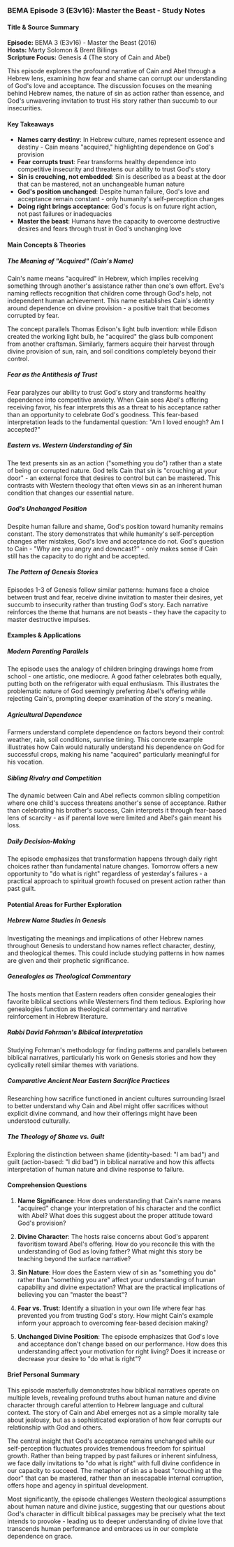 ### BEMA Episode 3 (E3v16): Master the Beast - Study Notes

#### Title & Source Summary

**Episode:** BEMA 3 (E3v16) - Master the Beast (2016)  
**Hosts:** Marty Solomon & Brent Billings  
**Scripture Focus:** Genesis 4 (The story of Cain and Abel)  

This episode explores the profound narrative of Cain and Abel through a Hebrew lens, examining how fear and shame can corrupt our understanding of God's love and acceptance. The discussion focuses on the meaning behind Hebrew names, the nature of sin as action rather than essence, and God's unwavering invitation to trust His story rather than succumb to our insecurities.

#### Key Takeaways

- **Names carry destiny**: In Hebrew culture, names represent essence and destiny - Cain means "acquired," highlighting dependence on God's provision
- **Fear corrupts trust**: Fear transforms healthy dependence into competitive insecurity and threatens our ability to trust God's story
- **Sin is crouching, not embedded**: Sin is described as a beast at the door that can be mastered, not an unchangeable human nature
- **God's position unchanged**: Despite human failure, God's love and acceptance remain constant - only humanity's self-perception changes
- **Doing right brings acceptance**: God's focus is on future right action, not past failures or inadequacies
- **Master the beast**: Humans have the capacity to overcome destructive desires and fears through trust in God's unchanging love

#### Main Concepts & Theories

##### The Meaning of "Acquired" (Cain's Name)

Cain's name means "acquired" in Hebrew, which implies receiving something through another's assistance rather than one's own effort. Eve's naming reflects recognition that children come through God's help, not independent human achievement. This name establishes Cain's identity around dependence on divine provision - a positive trait that becomes corrupted by fear.

The concept parallels Thomas Edison's light bulb invention: while Edison created the working light bulb, he "acquired" the glass bulb component from another craftsman. Similarly, farmers acquire their harvest through divine provision of sun, rain, and soil conditions completely beyond their control.

##### Fear as the Antithesis of Trust

Fear paralyzes our ability to trust God's story and transforms healthy dependence into competitive anxiety. When Cain sees Abel's offering receiving favor, his fear interprets this as a threat to his acceptance rather than an opportunity to celebrate God's goodness. This fear-based interpretation leads to the fundamental question: "Am I loved enough? Am I accepted?"

##### Eastern vs. Western Understanding of Sin

The text presents sin as an action ("something you do") rather than a state of being or corrupted nature. God tells Cain that sin is "crouching at your door" - an external force that desires to control but can be mastered. This contrasts with Western theology that often views sin as an inherent human condition that changes our essential nature.

##### God's Unchanged Position

Despite human failure and shame, God's position toward humanity remains constant. The story demonstrates that while humanity's self-perception changes after mistakes, God's love and acceptance do not. God's question to Cain - "Why are you angry and downcast?" - only makes sense if Cain still has the capacity to do right and be accepted.

##### The Pattern of Genesis Stories

Episodes 1-3 of Genesis follow similar patterns: humans face a choice between trust and fear, receive divine invitation to master their desires, yet succumb to insecurity rather than trusting God's story. Each narrative reinforces the theme that humans are not beasts - they have the capacity to master destructive impulses.

#### Examples & Applications

##### Modern Parenting Parallels

The episode uses the analogy of children bringing drawings home from school - one artistic, one mediocre. A good father celebrates both equally, putting both on the refrigerator with equal enthusiasm. This illustrates the problematic nature of God seemingly preferring Abel's offering while rejecting Cain's, prompting deeper examination of the story's meaning.

##### Agricultural Dependence

Farmers understand complete dependence on factors beyond their control: weather, rain, soil conditions, sunrise timing. This concrete example illustrates how Cain would naturally understand his dependence on God for successful crops, making his name "acquired" particularly meaningful for his vocation.

##### Sibling Rivalry and Competition

The dynamic between Cain and Abel reflects common sibling competition where one child's success threatens another's sense of acceptance. Rather than celebrating his brother's success, Cain interprets it through fear-based lens of scarcity - as if parental love were limited and Abel's gain meant his loss.

##### Daily Decision-Making

The episode emphasizes that transformation happens through daily right choices rather than fundamental nature changes. Tomorrow offers a new opportunity to "do what is right" regardless of yesterday's failures - a practical approach to spiritual growth focused on present action rather than past guilt.

#### Potential Areas for Further Exploration

##### Hebrew Name Studies in Genesis

Investigating the meanings and implications of other Hebrew names throughout Genesis to understand how names reflect character, destiny, and theological themes. This could include studying patterns in how names are given and their prophetic significance.

##### Genealogies as Theological Commentary

The hosts mention that Eastern readers often consider genealogies their favorite biblical sections while Westerners find them tedious. Exploring how genealogies function as theological commentary and narrative reinforcement in Hebrew literature.

##### Rabbi David Fohrman's Biblical Interpretation

Studying Fohrman's methodology for finding patterns and parallels between biblical narratives, particularly his work on Genesis stories and how they cyclically retell similar themes with variations.

##### Comparative Ancient Near Eastern Sacrifice Practices

Researching how sacrifice functioned in ancient cultures surrounding Israel to better understand why Cain and Abel might offer sacrifices without explicit divine command, and how their offerings might have been understood culturally.

##### The Theology of Shame vs. Guilt

Exploring the distinction between shame (identity-based: "I am bad") and guilt (action-based: "I did bad") in biblical narrative and how this affects interpretation of human nature and divine response to failure.

#### Comprehension Questions

1. **Name Significance**: How does understanding that Cain's name means "acquired" change your interpretation of his character and the conflict with Abel? What does this suggest about the proper attitude toward God's provision?

2. **Divine Character**: The hosts raise concerns about God's apparent favoritism toward Abel's offering. How do you reconcile this with the understanding of God as loving father? What might this story be teaching beyond the surface narrative?

3. **Sin Nature**: How does the Eastern view of sin as "something you do" rather than "something you are" affect your understanding of human capability and divine expectation? What are the practical implications of believing you can "master the beast"?

4. **Fear vs. Trust**: Identify a situation in your own life where fear has prevented you from trusting God's story. How might Cain's example inform your approach to overcoming fear-based decision making?

5. **Unchanged Divine Position**: The episode emphasizes that God's love and acceptance don't change based on our performance. How does this understanding affect your motivation for right living? Does it increase or decrease your desire to "do what is right"?

#### Brief Personal Summary

This episode masterfully demonstrates how biblical narratives operate on multiple levels, revealing profound truths about human nature and divine character through careful attention to Hebrew language and cultural context. The story of Cain and Abel emerges not as a simple morality tale about jealousy, but as a sophisticated exploration of how fear corrupts our relationship with God and others.

The central insight that God's acceptance remains unchanged while our self-perception fluctuates provides tremendous freedom for spiritual growth. Rather than being trapped by past failures or inherent sinfulness, we face daily invitations to "do what is right" with full divine confidence in our capacity to succeed. The metaphor of sin as a beast "crouching at the door" that can be mastered, rather than an inescapable internal corruption, offers hope and agency in spiritual development.

Most significantly, the episode challenges Western theological assumptions about human nature and divine justice, suggesting that our questions about God's character in difficult biblical passages may be precisely what the text intends to provoke - leading us to deeper understanding of divine love that transcends human performance and embraces us in our complete dependence on grace.
